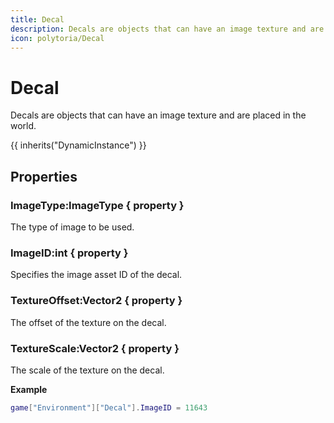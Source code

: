 ```yaml
---
title: Decal
description: Decals are objects that can have an image texture and are placed in the world.
icon: polytoria/Decal
---
```


# Decal

Decals are objects that can have an image texture and are placed in the world.

{{ inherits("DynamicInstance") }}

## Properties

### ImageType:ImageType { property }

The type of image to be used.

### ImageID:int { property }

Specifies the image asset ID of the decal.

### TextureOffset:Vector2 { property }

The offset of the texture on the decal.

### TextureScale:Vector2 { property }

The scale of the texture on the decal.

**Example**

```lua
game["Environment"]["Decal"].ImageID = 11643
```
